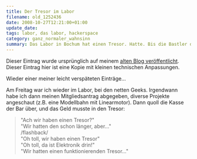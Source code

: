 ```yaml
---
title: Der Tresor im Labor
filename: old_1252436
date: 2008-10-27T12:21:00+01:00
update_date:
tags: labor, das labor, hackerspace
category: ganz_normaler_wahnsinn
summary: Das Labor in Bochum hat einen Tresor. Hatte. Bis die Bastler damit herumgespielt haben.
---
```

Dieser Eintrag wurde ursprünglich auf meinem [alten Blog veröffentlicht](https://stu.blogger.de/stories/1252436/). Dieser Eintrag hier ist eine Kopie mit kleinen technischen Anpassungen.

Wieder einer meiner leicht verspäteten Einträge…

Am Freitag war ich wieder im Labor, bei den netten Geeks. Irgendwann habe ich dann meinen Mitgliedsantrag abgegeben, diverse Projekte angeschaut (z.B. eine Modellbahn mit Linearmotor).
Dann quoll die Kasse der Bar über, und das Geld musste in den Tresor:

> "Ach wir haben einen Tresor?"\
> "Wir hatten den schon länger, aber…"\
> /flashback/\
> "Oh toll, wir haben einen Tresor"\
> "Oh toll, da ist Elektronik drin!"\
> "Wir hatten einen funktionierenden Tresor…"
